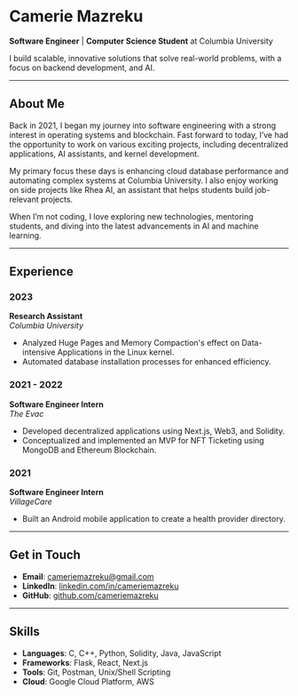 
# Camerie Mazreku

**Software Engineer** | **Computer Science Student** at Columbia University

I build scalable, innovative solutions that solve real-world problems, with a focus on backend development, and AI.

---

## About Me

Back in 2021, I began my journey into software engineering with a strong interest in operating systems and blockchain. Fast forward to today, I’ve had the opportunity to work on various exciting projects, including decentralized applications, AI assistants, and kernel development.

My primary focus these days is enhancing cloud database performance and automating complex systems at Columbia University. I also enjoy working on side projects like Rhea AI, an assistant that helps students build job-relevant projects.

When I’m not coding, I love exploring new technologies, mentoring students, and diving into the latest advancements in AI and machine learning.

---

## Experience

### **2023**  
**Research Assistant**  
*Columbia University*

- Analyzed Huge Pages and Memory Compaction's effect on Data-intensive Applications in the Linux kernel.
- Automated database installation processes for enhanced efficiency.

### **2021 - 2022**  
**Software Engineer Intern**  
*The Evac*

- Developed decentralized applications using Next.js, Web3, and Solidity.
- Conceptualized and implemented an MVP for NFT Ticketing using MongoDB and Ethereum Blockchain.

### **2021**  
**Software Engineer Intern**  
*VillageCare*

- Built an Android mobile application to create a health provider directory.

---

## Get in Touch

- **Email**: cameriemazreku@gmail.com
- **LinkedIn**: [linkedin.com/in/cameriemazreku](https://linkedin.com/in/cameriemazreku)
- **GitHub**: [github.com/cameriemazreku](https://github.com/cameriemazreku)

---

## Skills

- **Languages**: C, C++, Python, Solidity, Java, JavaScript
- **Frameworks**: Flask, React, Next.js
- **Tools**: Git, Postman, Unix/Shell Scripting
- **Cloud**: Google Cloud Platform, AWS

